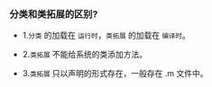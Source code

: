 ### 分类和类拓展的区别?

* 1.`分类` 的加载在 `运行时`，`类拓展` 的加载在 `编译时`。

* 2.`类拓展` 不能给系统的类添加方法。
* 3.`类拓展` 只以声明的形式存在，一般存在 .m 文件中。

